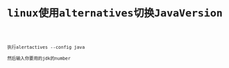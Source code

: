 <code>
<h1>linux使用alternatives切换JavaVersion</h1>


    执行alertactives --config java

    然后输入你要用的jdk的number





</code>

